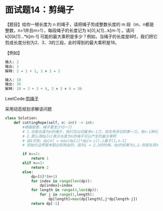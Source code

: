# 面试题14：剪绳子



【题目】给你一根长度为 n 的绳子，请把绳子剪成整数长度的 m 段（m、n都是整数，n>1并且m>1），每段绳子的长度记为 k[0],k[1]...k[m-1] 。请问 k[0]*k[1]*...*k[m-1] 可能的最大乘积是多少？例如，当绳子的长度是8时，我们把它剪成长度分别为2、3、3的三段，此时得到的最大乘积是18。



【例如】

```Python
输入: 2
输出: 1
解释: 2 = 1 + 1, 1 × 1 = 1
```



```Python
输入: 10
输出: 36
解释: 10 = 3 + 3 + 4, 3 × 3 × 4 = 36
```



LeetCode:[剪绳子](https://leetcode-cn.com/problems/jian-sheng-zi-lcof/)



采用动态规划求解该问题

```python
class Solution:
    def cuttingRope(self, n: int) -> int:
        #根据题意，绳子要至少切一刀
        # 1.任取长度为n的绳子，我们可以切最多n-1刀，现在考虑切的第一刀，有n-1种切法
        # 2.那么用dp[n]表示长度为n的绳子可以产生的最大乘积
        # 由1可知，dp[n] = max(dp[i]*dp[n-i]),i属于[1,n-1]
        # 初始化边界是本题比较狗血的，因为i = 2,3的时候，dp的结果为1,2.但是在其他节点中，他们应该是2 3

        if n==2:
            return 1
        elif n==3:
            return 2
        else:
            dp=[0]*(n+1)
            for index in range(len(dp)):
                dp[index]=index
            for length in range(4,len(dp)):
                for j in range(1,length):
                    dp[length]=max(dp[length],j*dp[length-j])
            return dp[-1]
```




